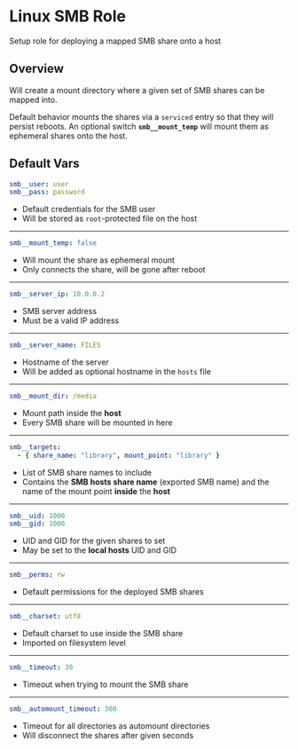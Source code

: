 # Linux SMB Role

Setup role for deploying a mapped SMB share onto a host

## Overview

Will create a mount directory where a given set of SMB shares can be mapped
into.

Default behavior mounts the shares via a `serviced` entry so that they will
persist reboots. An optional switch **`smb__mount_temp`** will mount them
as ephemeral shares onto the host.

## Default Vars

```yaml
smb__user: user
smb__pass: password
```
- Default credentials for the SMB user
- Will be stored as `root`-protected file on the host

---

```yaml
smb__mount_temp: false
```
- Will mount the share as ephemeral mount
- Only connects the share, will be gone after reboot

---

```yaml
smb__server_ip: 10.0.0.2
```
- SMB server address
- Must be a valid IP address

---

```yaml
smb__server_name: FILES
```
- Hostname of the server
- Will be added as optional hostname in the `hosts` file

---

```yaml
smb__mount_dir: /media
```
- Mount path inside the **host**
- Every SMB share will be mounted in here

---

```yaml
smb__targets:
  - { share_name: "library", mount_point: "library" }
```
- List of SMB share names to include
- Contains the **SMB hosts share name** (exported SMB name)
and the name of the mount point **inside** the **host**

---

```yaml
smb__uid: 1000
smb__gid: 1000
```
- UID and GID for the given shares to set
- May be set to the **local hosts** UID and GID

---

```yaml
smb__perms: rw
```
- Default permissions for the deployed SMB shares

---

```yaml
smb__charset: utf8
```
- Default charset to use inside the SMB share
- Imported on filesystem level

---

```yaml
smb__timeout: 30
```
- Timeout when trying to mount the SMB share

---

```yaml
smb__automount_timeout: 300
```
- Timeout for all directories as automount directories
- Will disconnect the shares after given seconds